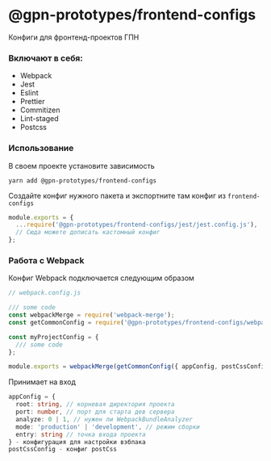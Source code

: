 # @gpn-prototypes/frontend-configs

Конфиги для фронтенд-проектов ГПН

### Включают в себя: 

- Webpack
- Jest
- Eslint
- Prettier
- Commitizen
- Lint-staged
- Postcss

### Использование

В своем проекте установите зависимость

```
yarn add @gpn-prototypes/frontend-configs
```

Создайте конфиг нужного пакета и экспортните там конфиг из ```frontend-configs```

```js
module.exports = {
  ...require('@gpn-prototypes/frontend-configs/jest/jest.config.js'),
  // Сюда можете дописать кастомный конфиг
};
```

### Работа с Webpack

Конфиг Webpack подключается следующим образом

```js
// webpack.config.js

/// some code
const webpackMerge = require('webpack-merge');
const getCommonConfig = require('@gpn-prototypes/frontend-configs/webpack.config.js');

const myProjectConfig = {
  /// some code
};

module.exports = webpackMerge(getCommonConfig({ appConfig, postCssConfig }), myProjectConfig);

```

Принимает на вход

```ts
appConfig = { 
  root: string, // корневая директория проекта
  port: number, // порт для старта дев сервера
  analyze: 0 | 1, // нужен ли WebpackBundleAnalyzer
  mode: 'production' | 'development', // режим сборки
  entry: string // точка входа проекта
} - конфигурация для настройки вэбпака
postCssConfig - конфиг postCss
```
